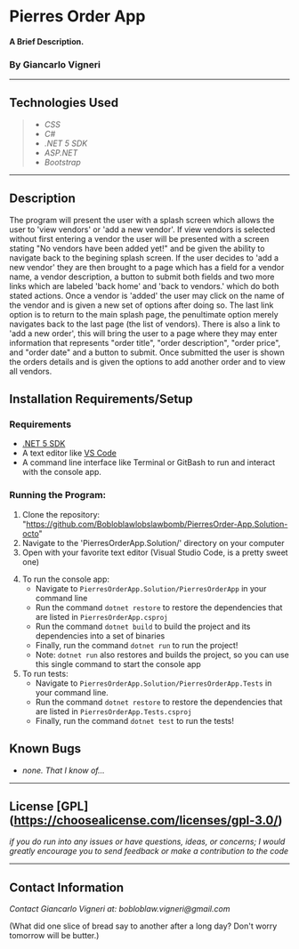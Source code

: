 # Pierres Order App

#### A Brief Description. 
### By Giancarlo Vigneri
---
## Technologies Used

>* _CSS_
>* _C#_
>* _.NET 5 SDK_
>* _ASP.NET_
>* _Bootstrap_

---
## Description 
The program will present the user with a splash screen which allows the user to 'view vendors' or 'add a new vendor'. If view vendors is selected without first entering a vendor the user will be presented with a screen stating "No vendors have been added yet!" and be given the ability to navigate back to the begining splash screen. If the user decides to 'add a new vendor' they are then brought to a page which has a field for a vendor name, a vendor description, a button to submit both fields and two more links which are labeled 'back home' and 'back to vendors.' which do both stated actions. Once a vendor is 'added' the user may click on the name of the vendor and is given a new set of options after doing so. The last link option is to return to the main splash page, the penultimate option merely navigates back to the last page (the list of vendors). There is also a link to 'add a new order', this will bring the user to a page where they may enter information that represents "order title", "order description", "order price", and "order date" and a button to submit. Once submitted the user is shown the orders details and is given the options to add another order and to view all vendors. 

## Installation Requirements/Setup

### Requirements

- [.NET 5 SDK](https://dotnet.microsoft.com/download/dotnet/5.0)
- A text editor like [VS Code](https://code.visualstudio.com/)
- A command line interface like Terminal or GitBash to run and interact with the console app.

### Running the Program:
1) Clone the repository: "https://github.com/Bobloblawlobslawbomb/PierresOrder-App.Solution-octo"
2) Navigate to the 'PierresOrderApp.Solution/' directory on your computer
3) Open with your favorite text editor (Visual Studio Code, is a pretty sweet one)
4. To run the console app:
   - Navigate to `PierresOrderApp.Solution/PierresOrderApp` in your command line
   - Run the command `dotnet restore` to restore the dependencies that are listed in `PierresOrderApp.csproj`
   - Run the command `dotnet build` to build the project and its dependencies into a set of binaries
   - Finally, run the command `dotnet run` to run the project!
   - Note: `dotnet run` also restores and builds the project, so you can use this single command to start the console app
5. To run tests:
   - Navigate to `PierresOrderApp.Solution/PierresOrderApp.Tests` in your command line.
   - Run the command `dotnet restore` to restore the dependencies that are listed in `PierresOrderApp.Tests.csproj`
   - Finally, run the command `dotnet test` to run the tests!

## Known Bugs

* _none. That I know of..._
---

## License [GPL] (https://choosealicense.com/licenses/gpl-3.0/)
_if you do run into any issues or have questions, ideas, or concerns; I would greatly encourage you to send feedback or make a contribution to the code_

---

## Contact Information
_Contact Giancarlo Vigneri at: bobloblaw.vigneri@gmail.com_ 

(What did one slice of bread say to another after a long day? Don't worry tomorrow will be butter.)
